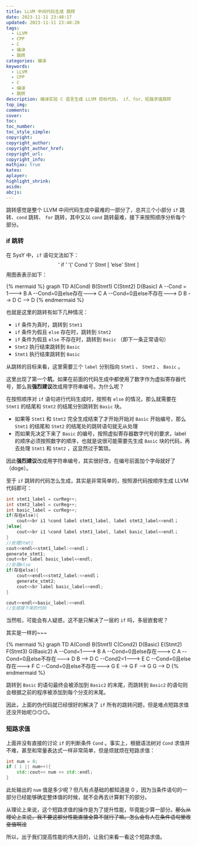 ```yaml
---
title: LLVM 中间代码生成 跳转
date: 2023-11-11 23:48:17
updated: 2023-11-11 23:48:20
tags:
  - LLVM
  - CPP
  - C
  - 编译
  - 跳转
categories: 编译
keywords:
  - LLVM
  - CPP
  - C
  - 编译
  - 跳转
description: 编译实验 C 语言生成 LLVM 目标代码， if、for、短路求值跳转
top_img:
comments:
cover:
toc:
toc_number:
toc_style_simple:
copyright:
copyright_author:
copyright_author_href:
copyright_url:
copyright_info:
mathjax: true
katex:
aplayer:
highlight_shrink:
aside:
abcjs:
---
```


跳转感觉是整个 LLVM 中间代码生成中最难的一部分了，总共三个小部分 `if` 跳转、`cond` 跳转、 `for` 跳转，其中又以 `cond` 跳转最难，接下来按照顺序分析每个部分。

### if 跳转

在 SysY 中，`if` 语句文法如下：
$$
\text{' if ' '(' Cond ')' Stmt [ 'else' Stmt ]}
$$
用图表表示如下：

{% mermaid %}
graph TD
	A(Cond)
	B(Stmt1)
	C(Stmt2)
	D(Basic)
A --Cond = 1---> B
A --Cond=0且else存在---> C
A --Cond=0且else不存在---> D
B --> D
C --> D
{% endmermaid %}

也就是这里的跳转有如下几种情况：

+ `if` 条件为真时，跳转到 `Stmt1`
+ `if` 条件为假且 `else` 存在时，跳转到 `Stmt2`
+ `if` 条件为假且 `else` 不存在时，跳转到 `Basic` （即下一条正常语句）
+ `Stmt2` 执行结束跳转到 `Basic` 
+ `Stmt1` 执行结束跳转到 `Basic` 

从跳转的目标来看，这里需要三个 `label` 分别指向  `Stmt1` 、 `Stmt2` 、 `Basic` 。

这里出现了第一个**坑**，如果在前面的代码生成中都使用了数字作为虚拟寄存器代号，那么我**强烈建议**改成用字符串编号。为什么呢？

在按照顺序对 `if` 语句进行代码生成时，按照有 `else` 的情况，那么就需要在 `Stmt1` 的结尾和 `Stmt2` 的结尾分别跳转到 `Basic` 块。

+ 如果等 `Stmt1` 和 `Stmt2` 完全生成结束了才开始开始对 `Basic` 开始编号，那么 `Stmt1` 的结尾和 `Stmt2` 的结尾处的跳转语句就无从处理
+ 而如果先决定下来了 `Basic` 的编号，按照虚拟寄存器数字代号的要求，label 的顺序必须按照数字的顺序，也就是说很可能需要先生成 `Basic` 块的代码，再去处理 `Stmt1` 和 `Stmt2` ，这显然过于繁琐。

因此**强烈建议**改成用字符串编号，其实很好改，在编号前面加个字母就好了（doge）。

至于 `if` 跳转的代码怎么生成，其实是非常简单的，按照源代码按顺序生成 LLVM 代码即可：

```cpp
int stmt1_label = curReg++;
int stmt2_label = curReg++;
int basic_label = curReg++;
if(存在else){
    cout<<br i1 %cond label stmt1_label, label stmt2_label<<endl；
}else{
    cout<<br i1 %cond label stmt1_label, label basic_label<<endl；
}
//处理Stmt1
cout<<endl<<stmt1_label:<<endl；
generate_stmt1;
cout<<br label basic_label<<endl;
//处理else
if(存在else){
	cout<<endl<<stmt2_label:<<endl；
	generate_stmt2;
	cout<<br label basic_label<<endl;
}

cout<<endl<<basic_label:<<endl
//生成接下来的代码
```

当然啦，可能会有人疑惑，这不是只解决了一层的 `if` 吗，多层嵌套呢？

其实是一样的~~~

{% mermaid %}
graph TD
	A(Cond)
	B(Stmt1)
	C(Cond2)
	D(Basic)
	E(Stmt2)
	F(Stmt3)
	G(Basic2)
A --Cond=1---> B
A --Cond=0且else存在---> C
A --Cond=0且else不存在---> D
B --> D
C --Cond2=1---> E
C --Cond=0且else存在---> F
C --Cond=0且else不存在---> G
E --> G
F --> G
G --> D
{% endmermaid %}

跳转到 `Basic` 的语句最终会被添加到 `Basic2` 的末尾，而跳转到 `Basic2` 的语句则会根据之前的程序被添加到每个分支的末尾。

因此，上面的伪代码就已经很好的解决了 `if` 所有的跳转问题，但是难点短路求值还没开始呢😏😏😏。

### 短路求值

上面并没有直接的讨论 `if` 的判断条件 `Cond` 。事实上，根据语法树对 `Cond` 求值并不难，甚至和常量表达式一样非常简单，但是烦就烦在短路求值：

```cpp
int num = 0;
if ( 1 || num++){
    std::cout<< num << std::endl;
}
```

此处输出的 `num` 值是多少呢？但凡有点基础的都知道是 0 ，因为当条件语句的一部分已经能够确定整体值的时候，就不会再去计算剩下的部分。

从理论上来说，这个短路求值的操作是为了提升性能，毕竟能少算一部分。~~那么从理论上来说，我不要这部分性能直接全算不就行了嘛。怎么会有人在条件语句里改变值啊淦~~

所以，出于我们提高性能的伟大目的，让我们来看一看这个短路求值。
